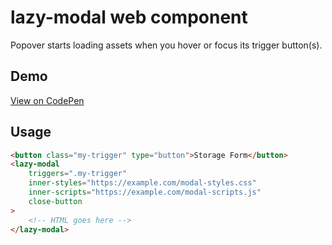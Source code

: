 # lazy-modal web component

Popover starts loading assets when you hover or focus its trigger button(s).

## Demo
[View on CodePen](https://codepen.io/nonsalant/pen/MYwjvoo)

## Usage

```html
<button class="my-trigger" type="button">Storage Form</button>
<lazy-modal
    triggers=".my-trigger"
    inner-styles="https://example.com/modal-styles.css"
    inner-scripts="https://example.com/modal-scripts.js"
    close-button
>
    <!-- HTML goes here -->
</lazy-modal>
```